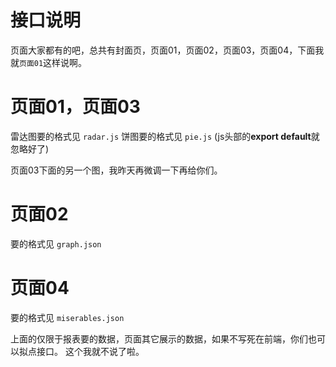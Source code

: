 # 接口说明
页面大家都有的吧，总共有封面页，页面01，页面02，页面03，页面04，下面我就`页面01`这样说啊。

# 页面01，页面03
雷达图要的格式见 `radar.js`
饼图要的格式见 `pie.js`
(js头部的**export default**就忽略好了)

页面03下面的另一个图，我昨天再微调一下再给你们。

# 页面02
要的格式见 `graph.json`

# 页面04
要的格式见 `miserables.json`

上面的仅限于报表要的数据，页面其它展示的数据，如果不写死在前端，你们也可以拟点接口。
这个我就不说了啦。
